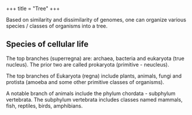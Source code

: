 +++
title = "Tree"
+++

Based on similarity and dissimilarity of genomes, one can organize various species / classes of organisms into a tree.

## Species of cellular life
The top branches (superregna) are: archaea, bacteria and eukaryota (true nucleus). The prior two are called prokaryota (primitive - neucleus).

The top branches of Eukaryota (regna) include plants, animals, fungi and protista (amoeba and some other primitive classes of organisms).

A notable branch of animals include the phylum chordata - subphylum vertebrata. The subphylum vertebrata includes classes named mammals, fish, reptiles, birds, amphibians.

